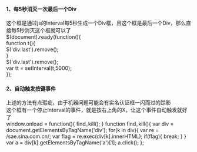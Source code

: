 #### 1、每5秒消灭一次最后一个Div    
这个框是通过js的Interval每5秒生成一个Div框，且这个框是最后一个Div，那么直接每5秒消灭这个框就可以了    
$(document).ready(function(){    
    function t(){    
      $('div:last').remove();    
    }    
$('div.last').remove();    
var tt = setInterval(t,5000);    
});    
    
#### 2、自动触发按键事件
上述的方法有点瑕疵，由于机器问题可能会有实名认证框一闪而过的踪影    
这个框有一个停止Interval的事件，就是按右上角的X，让这个事件自动触发就好了    
window.onload = function(){
	find_kill();
}
function find_kill(){
    var div = document.getElementsByTagName('div');
    for(k in div){
   		var re = /sae.sina.com.cn/;
   		var flag = re.exec(div[k].innerHTML);
    	if(flag){
    		break;
    	}
    }
    var a = div[k].getElementsByTagName('a')[1];
    a.click();
};   


